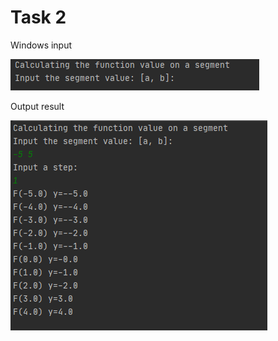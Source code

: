 Task 2
=====================

Windows input 

![](https://github.com/DzmitrySiarheyeu/Epam/blob/main/First-chapter-of-the-cours/Cycles/Task-2/img/1.PNG)

Output result

![](https://github.com/DzmitrySiarheyeu/Epam/blob/main/First-chapter-of-the-cours/Cycles/Task-2/img/2.PNG)
